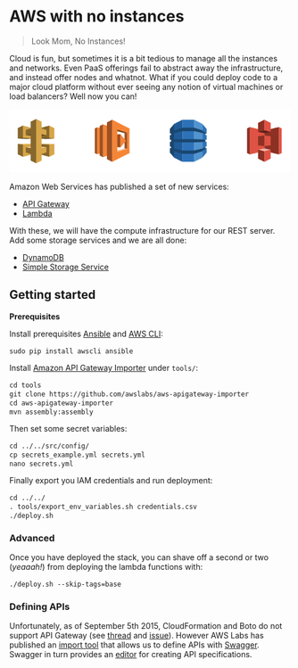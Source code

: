 # AWS with no instances

> Look Mom, No Instances!

Cloud is fun, but sometimes it is a bit tedious to manage all the instances and networks. Even PaaS offerings fail to abstract away the infrastructure, and instead offer nodes and whatnot. What if you could deploy code to a major cloud platform without ever seeing any notion of virtual machines or load balancers? Well now you can!

![Amazon Web Services](/doc/images/aws_service_icons.png)

Amazon Web Services has published a set of new services:

- [API Gateway](http://aws.amazon.com/api-gateway/)
- [Lambda](http://aws.amazon.com/lambda/)

With these, we will have the compute infrastructure for our REST server. Add some storage services and we are all done:

- [DynamoDB](http://aws.amazon.com/dynamodb/)
- [Simple Storage Service](http://aws.amazon.com/s3/)

## Getting started

**Prerequisites**

Install prerequisites [Ansible](https://github.com/ansible/ansible) and [AWS CLI](https://github.com/aws/aws-cli):

    sudo pip install awscli ansible

Install [Amazon API Gateway Importer](https://github.com/awslabs/aws-apigateway-importer) under `tools/`:

    cd tools
    git clone https://github.com/awslabs/aws-apigateway-importer
    cd aws-apigateway-importer
    mvn assembly:assembly

Then set some secret variables:

    cd ../../src/config/
    cp secrets_example.yml secrets.yml
    nano secrets.yml

Finally export you IAM credentials and run deployment:

    cd ../../
    . tools/export_env_variables.sh credentials.csv
    ./deploy.sh

### Advanced

Once you have deployed the stack, you can shave off a second or two (*yeaaah!*) from deploying the lambda functions with:

    ./deploy.sh --skip-tags=base

### Defining APIs

Unfortunately, as of September 5th 2015, CloudFormation and Boto do not support API Gateway (see [thread](https://forums.aws.amazon.com/thread.jspa?threadID=192530) and [issue](https://github.com/boto/botocore/issues/607)). However AWS Labs has published an [import tool](https://github.com/awslabs/aws-apigateway-importer) that allows us to define APIs with [Swagger](http://swagger.io/). Swagger in turn provides an [editor](http://editor.swagger.io/#/) for creating API specifications.
